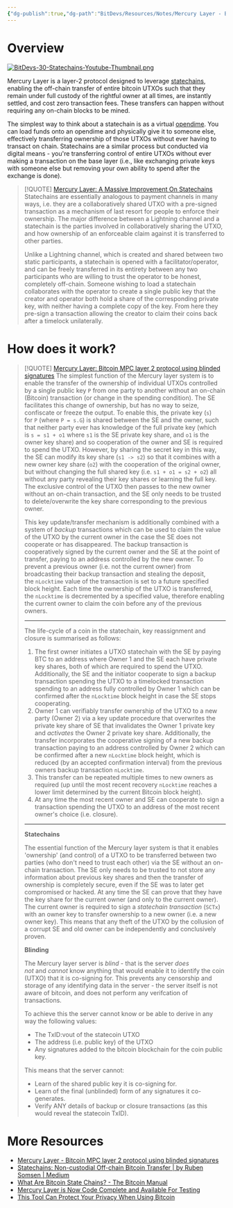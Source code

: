 ```yaml
---
{"dg-publish":true,"dg-path":"BitDevs/Resources/Notes/Mercury Layer - Bitcoin MPC layer 2 protocol using blinded signatures.md","permalink":"/bit-devs/resources/notes/mercury-layer-bitcoin-mpc-layer-2-protocol-using-blinded-signatures/","title":"Mercury Layer - Bitcoin MPC layer 2 protocol using blinded signatures","tags":["bitdevs","bitcoin","socratic-30","statechain"],"noteIcon":"3","created":"2024-01-20T22:32:15.564-10:00","updated":"2024-01-28T14:50:02.884-10:00"}
---
```


# Overview

[![BitDevs-30-Statechains-Youtube-Thumbnail.png](/img/user/para/artifacts/BitDevs-30-Statechains-Youtube-Thumbnail.png)](https://youtu.be/FNHPI10af4g?feature=shared)

Mercury Layer is a layer-2 protocol designed to leverage [statechains](https://bitcoinops.org/en/topics/statechains/), enabling the off-chain transfer of entire bitcoin UTXOs such that they remain under full custody of the rightful owner at all times, are instantly settled, and cost zero transaction fees. These transfers can happen without requiring any on-chain blocks to be mined.

The simplest way to think about a statechain is as a virtual [opendime](https://opendime.com/). You can load funds onto an opendime and physically give it to someone else, effectively transferring ownership of those UTXOs without ever having to transact on chain. Statechains are a similar process but conducted via digital means - you're transferring control of entire UTXOs without ever making a transaction on the base layer (i.e., like exchanging private keys with someone else but removing your own ability to spend after the exchange is done).

> [!QUOTE] [Mercury Layer: A Massive Improvement On Statechains](https://bitcoinmagazine.com/technical/mercury-layer-a-massive-improvement-on-statechains)
> Statechains are essentially analogous to payment channels in many ways, i.e. they are a collaboratively shared UTXO with a pre-signed transaction as a mechanism of last resort for people to enforce their ownership. The major difference between a Lightning channel and a statechain is the parties involved in collaboratively sharing the UTXO, and how ownership of an enforceable claim against it is transferred to other parties.
> 
> Unlike a Lightning channel, which is created and shared between two static participants, a statechain is opened with a facilitator/operator, and can be freely transferred in its entirety between any two participants who are willing to trust the operator to be honest, completely off-chain. Someone wishing to load a statechain collaborates with the operator to create a single public key that the creator and operator both hold a share of the corresponding private key, with neither having a complete copy of the key. From here they pre-sign a transaction allowing the creator to claim their coins back after a timelock unilaterally.

# How does it work?

> [!QUOTE] [Mercury Layer: Bitcoin MPC layer 2 protocol using blinded signatures](https://mercurylayer.com/)
> The simplest function of the Mercury layer system is to enable the transfer of the ownership of individual UTXOs controlled by a single public key `P` from one party to another without an on-chain (Bitcoin) transaction (or change in the spending condition). The SE facilitates this change of ownership, but has no way to seize, confiscate or freeze the output. To enable this, the private key (`s`) for `P` (where `P = s.G`) is shared between the SE and the owner, such that neither party ever has knowledge of the full private key (which is `s = s1 + o1` where `s1` is the SE private key share, and `o1` is the owner key share) and so cooperation of the owner and SE is required to spend the UTXO. However, by sharing the secret key in this way, the SE can modify its key share (`s1 -> s2`) so that it combines with a new owner key share (`o2`) with the cooperation of the original owner, but without changing the full shared key (i.e. `s1 + o1 = s2 + o2`) all without any party revealing their key shares or learning the full key. The exclusive control of the UTXO then passes to the new owner without an on-chain transaction, and the SE only needs to be trusted to delete/overwrite the key share corresponding to the previous owner.
> 
> This key update/transfer mechanism is additionally combined with a system of _backup_ transactions which can be used to claim the value of the UTXO by the current owner in the case the SE does not cooperate or has disappeared. The backup transaction is cooperatively signed by the current owner and the SE at the point of transfer, paying to an address controlled by the new owner. To prevent a previous owner (i.e. not the current owner) from broadcasting their backup transaction and stealing the deposit, the `nLocktime` value of the transaction is set to a future specified block height. Each time the ownership of the UTXO is transferred, the `nLocktime` is decremented by a specified value, therefore enabling the current owner to claim the coin before any of the previous owners.
> 
> ---
> 
> The life-cycle of a coin in the statechain, key reassignment and closure is summarised as follows:
> 
> 1. The first owner initiates a UTXO statechain with the SE by paying BTC to an address where Owner 1 and the SE each have private key shares, both of which are required to spend the UTXO. Additionally, the SE and the initiator cooperate to sign a backup transaction spending the UTXO to a timelocked transaction spending to an address fully controlled by Owner 1 which can be confirmed after the `nLocktime` block height in case the SE stops cooperating.
> 2. Owner 1 can verifiably transfer ownership of the UTXO to a new party (Owner 2) via a key update procedure that overwrites the private key share of SE that invalidates the Owner 1 private key and _activates_ the Owner 2 private key share. Additionally, the transfer incorporates the cooperative signing of a new backup transaction paying to an address controlled by Owner 2 which can be confirmed after a new `nLocktime` block height, which is reduced (by an accepted confirmation interval) from the previous owners backup transaction `nLocktime`.
> 3. This transfer can be repeated multiple times to new owners as required (up until the most recent recovery `nLocktime` reaches a lower limit determined by the current Bitcoin block height).
> 4. At any time the most recent owner and SE can cooperate to sign a transaction spending the UTXO to an address of the most recent owner's choice (i.e. closure).
> 
> ---
> 
> **Statechains**
> 
> The essential function of the Mercury layer system is that it enables 'ownership' (and control) of a UTXO to be transferred between two parties (who don't need to trust each other) via the SE without an on-chain transaction. The SE only needs to be trusted to not store any information about previous key shares and then the transfer of ownership is completely secure, even if the SE was to later get compromised or hacked. At any time the SE can prove that they have the key share for the current owner (and only to the current owner). The current owner is required to sign a _statechain transaction_ (`SCTx`) with an owner key to transfer ownership to a new owner (i.e. a new owner key). This means that any theft of the UTXO by the collusion of a corrupt SE and old owner can be independently and conclusively proven.
> 
> **Blinding**
> 
> The Mercury layer server is _blind_ - that is the server _does not_ and _cannot_ know anything that would enable it to identify the coin (UTXO) that it is co-signing for. This prevents any censorship and storage of any identifying data in the server - the server itself is not aware of bitcoin, and does not perform any verifcation of transactions.
> 
> To achieve this the server cannot know or be able to derive in any way the following values:
> - The TxID:vout of the statecoin UTXO
> - The address (i.e. public key) of the UTXO
> - Any signatures added to the bitcoin blockchain for the coin public key.
>  
> This means that the server cannot:
> - Learn of the shared public key it is co-signing for.
> - Learn of the final (unblinded) form of any signatures it co-generates.
> - Verify ANY details of backup or closure transactions (as this would reveal the statecoin TxID).

# More Resources
- [Mercury Layer - Bitcoin MPC layer 2 protocol using blinded signatures](https://mercurylayer.com/)
- [Statechains: Non-custodial Off-chain Bitcoin Transfer | by Ruben Somsen | Medium](https://medium.com/@RubenSomsen/statechains-non-custodial-off-chain-bitcoin-transfer-1ae4845a4a39)
- [What Are Bitcoin State Chains? - The Bitcoin Manual](https://thebitcoinmanual.com/blockchain/state-chain/)
- [Mercury Layer is Now Code Complete and Available For Testing](https://www.nobsbitcoin.com/mercury-layer-available-for-testing/)
- [This Tool Can Protect Your Privacy When Using Bitcoin](https://bitcoinmagazine.com/technical/a-new-privacy-tool-for-bitcoin)